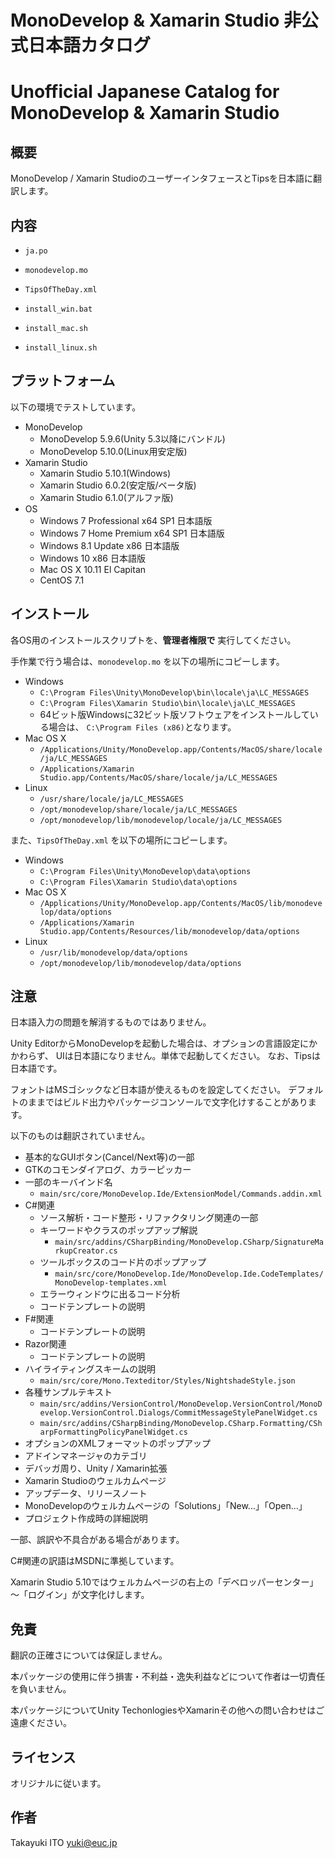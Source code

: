 ﻿
# MonoDevelop & Xamarin Studio 非公式日本語カタログ
# Unofficial Japanese Catalog for MonoDevelop & Xamarin Studio

## 概要

MonoDevelop / Xamarin StudioのユーザーインタフェースとTipsを日本語に翻訳します。

## 内容

- `ja.po`
- `monodevelop.mo`
- `TipsOfTheDay.xml`

- `install_win.bat`
- `install_mac.sh`
- `install_linux.sh`

## プラットフォーム

以下の環境でテストしています。

- MonoDevelop
	- MonoDevelop 5.9.6(Unity 5.3以降にバンドル)
	- MonoDevelop 5.10.0(Linux用安定版)
- Xamarin Studio
	- Xamarin Studio 5.10.1(Windows)
	- Xamarin Studio 6.0.2(安定版/ベータ版)
	- Xamarin Studio 6.1.0(アルファ版)
- OS
	- Windows 7 Professional x64 SP1 日本語版
	- Windows 7 Home Premium x64 SP1 日本語版
	- Windows 8.1 Update x86 日本語版
	- Windows 10 x86 日本語版
	- Mac OS X 10.11 El Capitan
	- CentOS 7.1

## インストール

各OS用のインストールスクリプトを、**管理者権限で** 実行してください。

手作業で行う場合は、`monodevelop.mo` を以下の場所にコピーします。

- Windows
	- `C:\Program Files\Unity\MonoDevelop\bin\locale\ja\LC_MESSAGES`
	- `C:\Program Files\Xamarin Studio\bin\locale\ja\LC_MESSAGES`
	- 64ビット版Windowsに32ビット版ソフトウェアをインストールしている場合は、
	  `C:\Program Files (x86)`となります。
- Mac OS X
	- `/Applications/Unity/MonoDevelop.app/Contents/MacOS/share/locale/ja/LC_MESSAGES`
	- `/Applications/Xamarin Studio.app/Contents/MacOS/share/locale/ja/LC_MESSAGES`
- Linux
	- `/usr/share/locale/ja/LC_MESSAGES`
	- `/opt/monodevelop/share/locale/ja/LC_MESSAGES`
	- `/opt/monodevelop/lib/monodevelop/locale/ja/LC_MESSAGES`

また、`TipsOfTheDay.xml` を以下の場所にコピーします。

- Windows
	- `C:\Program Files\Unity\MonoDevelop\data\options`
	- `C:\Program Files\Xamarin Studio\data\options`
- Mac OS X
	- `/Applications/Unity/MonoDevelop.app/Contents/MacOS/lib/monodevelop/data/options`
	- `/Applications/Xamarin Studio.app/Contents/Resources/lib/monodevelop/data/options`
- Linux
	- `/usr/lib/monodevelop/data/options`
	- `/opt/monodevelop/lib/monodevelop/data/options`

## 注意

日本語入力の問題を解消するものではありません。

Unity EditorからMonoDevelopを起動した場合は、オプションの言語設定にかかわらず、
UIは日本語になりません。単体で起動してください。
なお、Tipsは日本語です。

フォントはMSゴシックなど日本語が使えるものを設定してください。
デフォルトのままではビルド出力やパッケージコンソールで文字化けすることがあります。

以下のものは翻訳されていません。

- 基本的なGUIボタン(Cancel/Next等)の一部
- GTKのコモンダイアログ、カラーピッカー
- 一部のキーバインド名
	- `main/src/core/MonoDevelop.Ide/ExtensionModel/Commands.addin.xml`
- C#関連
	- ソース解析・コード整形・リファクタリング関連の一部
	- キーワードやクラスのポップアップ解説
		- `main/src/addins/CSharpBinding/MonoDevelop.CSharp/SignatureMarkupCreator.cs`
	- ツールボックスのコード片のポップアップ
		- `main/src/core/MonoDevelop.Ide/MonoDevelop.Ide.CodeTemplates/MonoDevelop-templates.xml`
	- エラーウィンドウに出るコード分析
	- コードテンプレートの説明
- F#関連
	- コードテンプレートの説明
- Razor関連
	- コードテンプレートの説明
- ハイライティングスキームの説明
	- `main/src/core/Mono.Texteditor/Styles/NightshadeStyle.json`
- 各種サンプルテキスト 
	- `main/src/addins/VersionControl/MonoDevelop.VersionControl/MonoDevelop.VersionControl.Dialogs/CommitMessageStylePanelWidget.cs`
	- `main/src/addins/CSharpBinding/MonoDevelop.CSharp.Formatting/CSharpFormattingPolicyPanelWidget.cs`
- オプションのXMLフォーマットのポップアップ
- アドインマネージャのカテゴリ
- デバッガ周り、Unity / Xamarin拡張
- Xamarin Studioのウェルカムページ
- アップデータ、リリースノート
- MonoDevelopのウェルカムページの「Solutions」「New...」「Open...」
- プロジェクト作成時の詳細説明

一部、誤訳や不具合がある場合があります。

C#関連の訳語はMSDNに準拠しています。

Xamarin Studio 5.10ではウェルカムページの右上の「デベロッパーセンター」～「ログイン」が文字化けします。

## 免責

翻訳の正確さについては保証しません。

本パッケージの使用に伴う損害・不利益・逸失利益などについて作者は一切責任を負いません。

本パッケージについてUnity TechonlogiesやXamarinその他への問い合わせはご遠慮ください。

## ライセンス

オリジナルに従います。

## 作者

Takayuki ITO <yuki@euc.jp>

